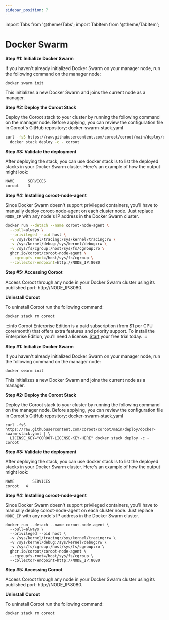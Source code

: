 ```yaml
---
sidebar_position: 7
---
```


import Tabs from '@theme/Tabs';
import TabItem from '@theme/TabItem';

# Docker Swarm

<Tabs queryString="edition">
  <TabItem value="ce" label="Community Edition" default>

**Step #1: Initialize Docker Swarm**

If you haven't already initialized Docker Swarm on your manager node, run the following command on the manager node:

```bash
docker swarm init
```

This initializes a new Docker Swarm and joins the current node as a manager.

**Step #2: Deploy the Coroot Stack**

Deploy the Coroot stack to your cluster by running the following command on the manager node. 
Before applying, you can review the configuration file in Coroot's GitHub repository: docker-swarm-stack.yaml

```bash
curl -fsS https://raw.githubusercontent.com/coroot/coroot/main/deploy/docker-swarm-stack.yaml | \
  docker stack deploy -c - coroot
```

**Step #3: Validate the deployment**

After deploying the stack, you can use docker stack ls to list the deployed stacks in your Docker Swarm cluster. 
Here's an example of how the output might look:

```bash
NAME      SERVICES
coroot    3
```

**Step #4: Installing coroot-node-agent**

Since Docker Swarm doesn't support privileged containers, you'll have to manually deploy coroot-node-agent on each cluster node. 
Just replace `NODE_IP` with any node's IP address in the Docker Swarm cluster.

```bash
docker run --detach --name coroot-node-agent \
  --pull=always \
  --privileged --pid host \
  -v /sys/kernel/tracing:/sys/kernel/tracing:rw \
  -v /sys/kernel/debug:/sys/kernel/debug:rw \
  -v /sys/fs/cgroup:/host/sys/fs/cgroup:ro \
  ghcr.io/coroot/coroot-node-agent \
  --cgroupfs-root=/host/sys/fs/cgroup \
  --collector-endpoint=http://NODE_IP:8080
```

**Step #5: Accessing Coroot**

Access Coroot through any node in your Docker Swarm cluster using its published port: http://NODE_IP:8080.

**Uninstall Coroot**

To uninstall Coroot run the following command:

```bash
docker stack rm coroot
```
  </TabItem>

  <TabItem value="ee" label="Enterprise Edition">

:::info
Coroot Enterprise Edition is a paid subscription (from $1 per CPU core/month) that offers extra features and priority support.
To install the Enterprise Edition, you'll need a license. [Start](https://coroot.com/account) your free trial today.
:::

**Step #1: Initialize Docker Swarm**

If you haven't already initialized Docker Swarm on your manager node, run the following command on the manager node:

```
docker swarm init
```

This initializes a new Docker Swarm and joins the current node as a manager.

**Step #2: Deploy the Coroot Stack**

Deploy the Coroot stack to your cluster by running the following command on the manager node. Before applying, you can review the configuration file in Coroot's GitHub repository: docker-swarm-stack.yaml

```
curl -fsS https://raw.githubusercontent.com/coroot/coroot/main/deploy/docker-swarm-stack.yaml | \
  LICENSE_KEY="COROOT-LICENSE-KEY-HERE" docker stack deploy -c - coroot
```

**Step #3: Validate the deployment**

After deploying the stack, you can use docker stack ls to list the deployed stacks in your Docker Swarm cluster. 
Here's an example of how the output might look:

```
NAME        SERVICES
coroot   4
```

**Step #4: Installing coroot-node-agent**

Since Docker Swarm doesn't support privileged containers, you'll have to manually deploy coroot-node-agent on each cluster node. 
Just replace `NODE_IP` with any node's IP address in the Docker Swarm cluster.

```
docker run --detach --name coroot-node-agent \
  --pull=always \
  --privileged --pid host \
  -v /sys/kernel/tracing:/sys/kernel/tracing:rw \
  -v /sys/kernel/debug:/sys/kernel/debug:rw \
  -v /sys/fs/cgroup:/host/sys/fs/cgroup:ro \
  ghcr.io/coroot/coroot-node-agent \
  --cgroupfs-root=/host/sys/fs/cgroup \
  --collector-endpoint=http://NODE_IP:8080
```

**Step #5: Accessing Coroot**

Access Coroot through any node in your Docker Swarm cluster using its published port: http://NODE_IP:8080.

**Uninstall Coroot**

To uninstall Coroot run the following command:

```
docker stack rm coroot
```
</TabItem>
</Tabs>
